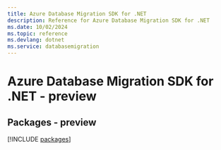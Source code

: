 ```yaml
---
title: Azure Database Migration SDK for .NET
description: Reference for Azure Database Migration SDK for .NET
ms.date: 10/02/2024
ms.topic: reference
ms.devlang: dotnet
ms.service: databasemigration
---
```

# Azure Database Migration SDK for .NET - preview
## Packages - preview
[!INCLUDE [packages](database-migration-index.md)]